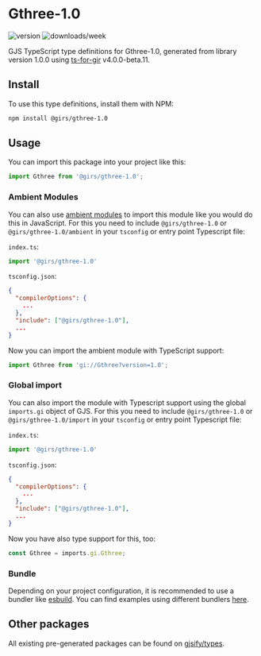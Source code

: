 
# Gthree-1.0

![version](https://img.shields.io/npm/v/@girs/gthree-1.0)
![downloads/week](https://img.shields.io/npm/dw/@girs/gthree-1.0)


GJS TypeScript type definitions for Gthree-1.0, generated from library version 1.0.0 using [ts-for-gir](https://github.com/gjsify/ts-for-gir) v4.0.0-beta.11.


## Install

To use this type definitions, install them with NPM:
```bash
npm install @girs/gthree-1.0
```

## Usage

You can import this package into your project like this:
```ts
import Gthree from '@girs/gthree-1.0';
```

### Ambient Modules

You can also use [ambient modules](https://github.com/gjsify/ts-for-gir/tree/main/packages/cli#ambient-modules) to import this module like you would do this in JavaScript.
For this you need to include `@girs/gthree-1.0` or `@girs/gthree-1.0/ambient` in your `tsconfig` or entry point Typescript file:

`index.ts`:
```ts
import '@girs/gthree-1.0'
```

`tsconfig.json`:
```json
{
  "compilerOptions": {
    ...
  },
  "include": ["@girs/gthree-1.0"],
  ...
}
```

Now you can import the ambient module with TypeScript support: 

```ts
import Gthree from 'gi://Gthree?version=1.0';
```

### Global import

You can also import the module with Typescript support using the global `imports.gi` object of GJS.
For this you need to include `@girs/gthree-1.0` or `@girs/gthree-1.0/import` in your `tsconfig` or entry point Typescript file:

`index.ts`:
```ts
import '@girs/gthree-1.0'
```

`tsconfig.json`:
```json
{
  "compilerOptions": {
    ...
  },
  "include": ["@girs/gthree-1.0"],
  ...
}
```

Now you have also type support for this, too:

```ts
const Gthree = imports.gi.Gthree;
```

### Bundle

Depending on your project configuration, it is recommended to use a bundler like [esbuild](https://esbuild.github.io/). You can find examples using different bundlers [here](https://github.com/gjsify/ts-for-gir/tree/main/examples).

## Other packages

All existing pre-generated packages can be found on [gjsify/types](https://github.com/gjsify/types).

